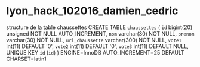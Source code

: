 # lyon_hack_102016_damien_cedric

structure de la table chaussettes
CREATE TABLE `chaussettes` (
  `id` bigint(20) unsigned NOT NULL AUTO_INCREMENT,
  `nom` varchar(30) NOT NULL,
  `prenom` varchar(30) NOT NULL,
  `url_chaussette` varchar(300) NOT NULL,
  `vote1` int(11) DEFAULT '0',
  `vote2` int(11) DEFAULT '0',
  `vote3` int(11) DEFAULT NULL,
  UNIQUE KEY `id` (`id`)
) ENGINE=InnoDB AUTO_INCREMENT=25 DEFAULT CHARSET=latin1


